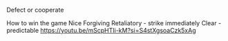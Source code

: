 Defect or cooperate

How to win the game
Nice
Forgiving
Retaliatory - strike immediately
Clear - predictable
https://youtu.be/mScpHTIi-kM?si=S4stXgsoaCzk5xAg